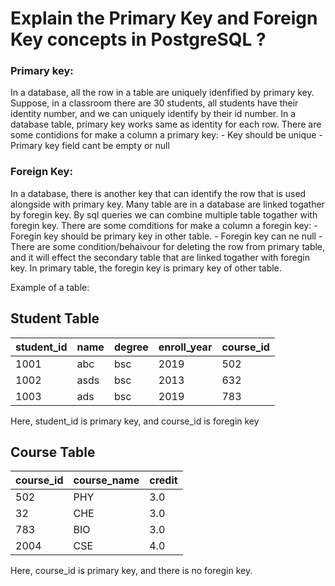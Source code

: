 # Explain the Primary Key and Foreign Key concepts in PostgreSQL ?

### Primary key:

In a database, all the row in a table are uniquely idenfified by primary key. Suppose, in a classroom there are 30 students, all students have their identity number, and we can uniquely identify by their id number. In a database table, primary key works same as identity for each row. There are some contidions for make a column a primary key: - Key should be unique - Primary key field cant be empty or null

### Foreign Key:

In a database, there is another key that can identify the row that is used alongside with primary key. Many table are in a database are linked togather by foregin key. By sql queries we can combine multiple table togather with foregin key. There are some comditions for make a column a foregin key: - Foregin key should be primary key in other table. - Foregin key can ne null - There are some condition/behaivour for deleting the row from primary table, and it will effect the secondary table that are linked togather with foregin key. In primary table, the foregin key is primary key of other table.

Example of a table:

## Student Table

|student_id | name | degree | enroll_year | course_id |
|-----------|------|--------|-------------|-----------|
| 1001 | abc | bsc | 2019 | 502 |
| 1002 | asds | bsc | 2013 | 632 |
| 1003 | ads | bsc | 2019 | 783 | 

Here, student_id is primary key, and course_id is foregin key

## Course Table

| course_id | course_name | credit |
|---------- |-------------|--------|
| 502  | PHY | 3.0 |
| 32   | CHE | 3.0 |
| 783  | BIO | 3.0 |
| 2004 | CSE | 4.0 |

Here, course_id is primary key, and there is no foregin key.
